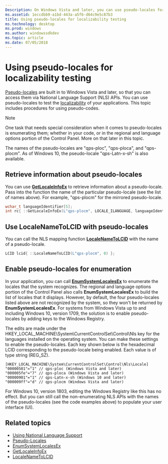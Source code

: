 ```yaml
---
Description: On Windows Vista and later, you can use pseudo-locales for testing the localizability of applications. This topic includes procedures for using pseudo-codes.
ms.assetid: 1eccdbb9-a1bd-443a-a5f6-d64c9e5c87b3
title: Using pseudo-locales for localizability testing
ms.technology: desktop
ms.prod: windows
ms.author: windowssdkdev
ms.topic: article
ms.date: 07/05/2018
---
```


# Using pseudo-locales for localizability testing

[Pseudo-locales](pseudo-locales.md) are built in to Windows Vista and later, so that you can access them via National Language Support (NLS) APIs. You can use pseudo-locales to test the [localizability](/windows/uwp/design/globalizing/globalizing-portal) of your applications. This topic includes procedures for using pseudo-codes.

> [!NOTE]
> One task that needs special consideration when it comes to pseudo-locales is enumerating them; whether in your code, or in the regional and language options portion of the Control Panel. More on that later in this topic.

The names of the pseudo-locales are "qps-ploc", "qps-ploca", and "qps-plocm". As of Windows 10, the pseudo-locale "qps-Latn-x-sh" is also available.

## Retrieve information about pseudo-locales

You can use [**GetLocaleInfoEx**](/windows/desktop/api/Winnls/nf-winnls-getlocaleinfoex) to retrieve information about a pseudo-locale. Pass into the function the name of the particular pseudo-locale (see the list of names above). For example, "qps-plocm" for the mirrored pseudo-locale.

```cpp
wchar_t languageIdentifier[5];
int rc{ ::GetLocaleInfoEx(L"qps-plocm", LOCALE_ILANGUAGE, languageIdentifier, 5) };
```

## Use LocaleNameToLCID with pseudo-locales

You can call the NLS mapping function [**LocaleNameToLCID**](/windows/desktop/api/Winnls/nf-winnls-localenametolcid) with the name of a pseudo-locale.

```cpp
LCID lcid{ ::LocaleNameToLCID(L"qps-plocm", 0) };
```

## Enable pseudo-locales for enumeration

In your application, you can call [**EnumSystemLocalesEx**](/windows/desktop/api/Winnls/nf-winnls-enumsystemlocalesex) to enumerate the locales that the system recognizes. The regional and language options portion of the Control Panel also calls **EnumSystemLocalesEx** to build the list of locales that it displays. However, by default, the four pseudo-locales listed above are not recognized by the system, so they won't be returned by **EnumSystemLocalesEx**. For systems from Windows Vista up to and including Windows 10, version 1709, the solution is to enable pseudo-locales by adding keys to the Windows Registry.

The edits are made under the HKEY\_LOCAL\_MACHINE\\System\\CurrentControlSet\\Control\\Nls key for the languages installed on the operating system. You can make these settings to enable the pseudo-locales. Each key shown below is the hexadecimal LCID corresponding to the pseudo-locale being enabled. Each value is of type string (REG\_SZ).

```
[HKEY_LOCAL_MACHINE\System\CurrentControlSet\Control\Nls\Locale]
"00000501"="1" // qps-ploc (Windows Vista and later)
"000005fe"="7" // qps-ploca (Windows Vista and later)
"00000901"="1" // qps-Latn-x-sh (Windows 10 and later)
"000009ff"="d" // qps-plocm (Windows Vista and later)
```

For Windows 10, version 1803, editing the Windows Registry like this has no effect. But you can still call the non-enumerating NLS APIs with the names of the pseudo-locales (see the code examples above) to populate your user interface (UI).

## Related topics

* [Using National Language Support](using-national-language-support.md)
* [Pseudo-Locales](pseudo-locales.md)
* [EnumSystemLocalesEx](/windows/desktop/api/Winnls/nf-winnls-enumsystemlocalesex)
* [GetLocaleInfoEx](/windows/desktop/api/Winnls/nf-winnls-getlocaleinfoex)
* [LocaleNameToLCID](/windows/desktop/api/Winnls/nf-winnls-localenametolcid)
